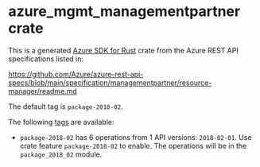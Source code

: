 # azure_mgmt_managementpartner crate

This is a generated [Azure SDK for Rust](https://github.com/Azure/azure-sdk-for-rust) crate from the Azure REST API specifications listed in:

https://github.com/Azure/azure-rest-api-specs/blob/main/specification/managementpartner/resource-manager/readme.md

The default tag is `package-2018-02`.

The following [tags](https://github.com/Azure/azure-sdk-for-rust/blob/main/services/tags.md) are available:

- `package-2018-02` has 6 operations from 1 API versions: `2018-02-01`. Use crate feature `package-2018-02` to enable. The operations will be in the `package_2018_02` module.